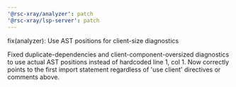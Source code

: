 ```yaml
---
'@rsc-xray/analyzer': patch
'@rsc-xray/lsp-server': patch
---
```


fix(analyzer): Use AST positions for client-size diagnostics

Fixed duplicate-dependencies and client-component-oversized diagnostics to use actual AST positions instead of hardcoded line 1, col 1. Now correctly points to the first import statement regardless of 'use client' directives or comments above.
